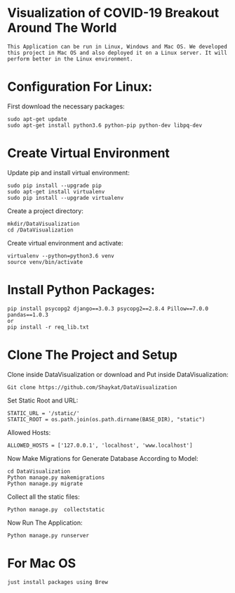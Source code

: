 # Visualization of COVID-19 Breakout Around The World
```
This Application can be run in Linux, Windows and Mac OS. We developed this project in Mac OS and also deployed it on a Linux server. It will perform better in the Linux environment.
``` 

# Configuration For Linux:
First download the necessary packages: 
```sudo add-apt-repository ppa:jonathonf/python-3.6 
sudo apt-get update 
sudo apt-get install python3.6 python-pip python-dev libpq-dev
```
# Create Virtual Environment
Update pip and install virtual environment:
```
sudo pip install --upgrade pip 
sudo apt-get install virtualenv 
sudo pip install --upgrade virtualenv
```

Create a project directory:
```
mkdir/DataVisualization 
cd /DataVisualization
```

Create virtual environment and activate:
```
virtualenv --python=python3.6 venv 
source venv/bin/activate
```

# Install Python Packages:
```
pip install psycopg2 django==3.0.3 psycopg2==2.8.4 Pillow==7.0.0 pandas==1.0.3
or
pip install -r req_lib.txt
```

# Clone The Project and Setup
Clone inside DataVisualization or download and Put inside DataVisualization:
```
Git clone https://github.com/Shaykat/DataVisualization
```

Set Static Root and URL:
```
STATIC_URL = '/static/' 
STATIC_ROOT = os.path.join(os.path.dirname(BASE_DIR), "static") 
```

Allowed Hosts:
```
ALLOWED_HOSTS = ['127.0.0.1', 'localhost', 'www.localhost']
```
Now Make Migrations for Generate Database According to Model:
```
cd DataVisualization 
Python manage.py makemigrations 
Python manage.py migrate
```

Collect all the static files:
```
Python manage.py  collectstatic
```

Now Run The Application:
```
Python manage.py runserver
```

# For Mac OS 
```
just install packages using Brew
```
